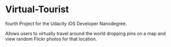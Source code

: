 # Virtual-Tourist

fourth Project for the Udacity iOS Developer Nanodegree.

Allows users to virtually travel around the world  dropping pins on a map and view random Flickr photos for that location.
